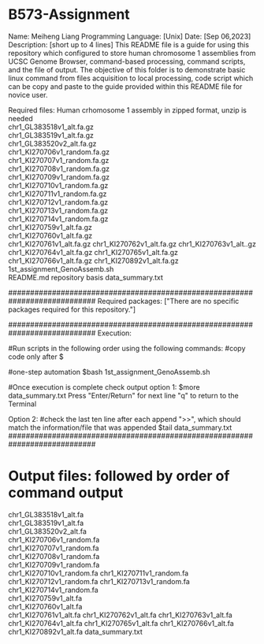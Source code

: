 # B573-Assignment
Name: Meiheng Liang
Programming Language: [Unix]
Date: [Sep 06,2023]
Description:
[short up to 4 lines] This README file is a guide for using this repository which configured to store human chromosome 1 assemblies from UCSC Genome Browser, command-based processing, command scripts, and the file of output. The objective of this folder is to demonstrate basic linux command from files acquisition to local processing, code script which can be copy and paste to the guide provided within this README file for novice user. 

Required files:
Human crhomosome 1 assembly in zipped format, unzip is needed                    
chr1_GL383518v1_alt.fa.gz        
chr1_GL383519v1_alt.fa.gz        
chr1_GL383520v2_alt.fa.gz       
chr1_KI270706v1_random.fa.gz     
chr1_KI270707v1_random.fa.gz     
chr1_KI270708v1_random.fa.gz     
chr1_KI270709v1_random.fa.gz  
chr1_KI270710v1_random.fa.gz  
chr1_KI270711v1_random.fa.gz  
chr1_KI270712v1_random.fa.gz  
chr1_KI270713v1_random.fa.gz  
chr1_KI270714v1_random.fa.gz  
chr1_KI270759v1_alt.fa.gz     
chr1_KI270760v1_alt.fa.gz     
chr1_KI270761v1_alt.fa.gz
chr1_KI270762v1_alt.fa.gz
chr1_KI270763v1_alt..gz
chr1_KI270764v1_alt.fa.gz
chr1_KI270765v1_alt.fa.gz
chr1_KI270766v1_alt.fa.gz
chr1_KI270892v1_alt.fa.gz
1st_assignment_GenoAssemb.sh  
README.md repository basis
data_summary.txt

############################################################################
Required packages:
["There are no specific packages required for this repository."]

############################################################################
Execution:

#Run scripts in the following order using the following commands:
#copy code only after $ 

#one-step automation 
$bash 1st_assignment_GenoAssemb.sh  

#Once execution is complete check output 
option 1:
$more data_summary.txt
Press "Enter/Return" for next line
"q" to return to the Terminal

Option 2:
#check the last ten line after each append ">>", which should match the information/file that was appended
$tail data_summary.txt
############################################################################
# Output files: followed by order of command output
chr1_GL383518v1_alt.fa       
chr1_GL383519v1_alt.fa       
chr1_GL383520v2_alt.fa      
chr1_KI270706v1_random.fa    
chr1_KI270707v1_random.fa     
chr1_KI270708v1_random.fa     
chr1_KI270709v1_random.fa  
chr1_KI270710v1_random.fa 
chr1_KI270711v1_random.fa 
chr1_KI270712v1_random.fa 
chr1_KI270713v1_random.fa  
chr1_KI270714v1_random.fa  
chr1_KI270759v1_alt.fa     
chr1_KI270760v1_alt.fa     
chr1_KI270761v1_alt.fa
chr1_KI270762v1_alt.fa
chr1_KI270763v1_alt.fa
chr1_KI270764v1_alt.fa
chr1_KI270765v1_alt.fa
chr1_KI270766v1_alt.fa
chr1_KI270892v1_alt.fa
data_summary.txt
